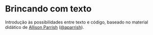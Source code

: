 # Brincando com texto
Introdução às possibilidades entre texto e código, baseado no material didático de [Allison Parrish](http://www.decontextualize.com/) ([@aparrish](https://github.com/aparrish)).
